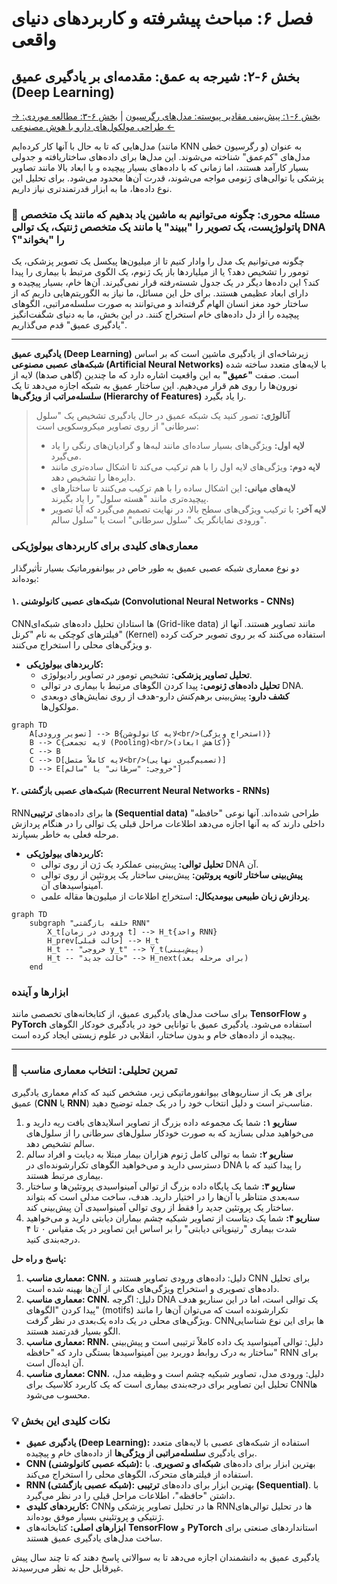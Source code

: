 # فصل ۶: مباحث پیشرفته و کاربردهای دنیای واقعی

## بخش ۶-۲: شیرجه به عمق: مقدمه‌ای بر یادگیری عمیق (Deep Learning)

[→ بخش ۶-۱: پیش‌بینی مقادیر پیوسته: مدل‌های رگرسیون](./01-predicting-continuous-values-regression.md) | [بخش ۶-۳: مطالعه موردی: طراحی مولکول‌های دارو با هوش مصنوعی ←](./03-case-study-drug-molecule-design.md)

مدل‌هایی که تا به حال با آنها کار کرده‌ایم (مانند KNN و رگرسیون خطی) به عنوان مدل‌های "کم‌عمق" شناخته می‌شوند. این مدل‌ها برای داده‌های ساختاریافته و جدولی بسیار کارآمد هستند، اما زمانی که با داده‌های بسیار پیچیده و با ابعاد بالا مانند تصاویر پزشکی یا توالی‌های ژنومی مواجه می‌شوند، قدرت آن‌ها محدود می‌شود. برای تحلیل این نوع داده‌ها، ما به ابزار قدرتمندتری نیاز داریم.

### 🎯 مسئله محوری: چگونه می‌توانیم به ماشین یاد بدهیم که مانند یک متخصص پاتولوژیست، یک تصویر را "ببیند" یا مانند یک متخصص ژنتیک، یک توالی DNA را "بخواند"؟

چگونه می‌توانیم یک مدل را وادار کنیم تا از میلیون‌ها پیکسل یک تصویر پزشکی، یک تومور را تشخیص دهد؟ یا از میلیاردها باز یک ژنوم، یک الگوی مرتبط با بیماری را پیدا کند؟ این داده‌ها دیگر در یک جدول شسته‌رفته قرار نمی‌گیرند. آن‌ها خام، بسیار پیچیده و دارای ابعاد عظیمی هستند. برای حل این مسائل، ما نیاز به الگوریتم‌هایی داریم که از ساختار خود مغز انسان الهام گرفته‌اند و می‌توانند به صورت سلسله‌مراتبی، الگوهای پیچیده را از دل داده‌های خام استخراج کنند. در این بخش، ما به دنیای شگفت‌انگیز "یادگیری عمیق" قدم می‌گذاریم.

---

**یادگیری عمیق (Deep Learning)** زیرشاخه‌ای از یادگیری ماشین است که بر اساس **شبکه‌های عصبی مصنوعی (Artificial Neural Networks)** با لایه‌های متعدد ساخته شده است. صفت **"عمیق"** به این واقعیت اشاره دارد که ما چندین (گاهی صدها) لایه از نورون‌ها را روی هم قرار می‌دهیم. این ساختار عمیق به شبکه اجازه می‌دهد تا یک **سلسله‌مراتب از ویژگی‌ها (Hierarchy of Features)** را یاد بگیرد.

> **آنالوژی:** تصور کنید یک شبکه عمیق در حال یادگیری تشخیص یک "سلول سرطانی" از روی تصاویر میکروسکوپی است:
>
> - **لایه اول:** ویژگی‌های بسیار ساده‌ای مانند لبه‌ها و گرادیان‌های رنگی را یاد می‌گیرد.
> - **لایه دوم:** ویژگی‌های لایه اول را با هم ترکیب می‌کند تا اشکال ساده‌تری مانند دایره‌ها را تشخیص دهد.
> - **لایه‌های میانی:** این اشکال ساده را با هم ترکیب می‌کنند تا ساختارهای پیچیده‌تری مانند "هسته سلول" را یاد بگیرند.
> - **لایه آخر:** با ترکیب ویژگی‌های سطح بالا، در نهایت تصمیم می‌گیرد که آیا تصویر ورودی نمایانگر یک "سلول سرطانی" است یا "سلول سالم".

### معماری‌های کلیدی برای کاربردهای بیولوژیکی

دو نوع معماری شبکه عصبی عمیق به طور خاص در بیوانفورماتیک بسیار تأثیرگذار بوده‌اند:

#### ۱. شبکه‌های عصبی کانولوشنی (Convolutional Neural Networks - CNNs)

CNNها استادان تحلیل داده‌های شبکه‌ای (Grid-like data) مانند تصاویر هستند. آنها از فیلترهای کوچکی به نام "کرنل" (Kernel) استفاده می‌کنند که بر روی تصویر حرکت کرده و ویژگی‌های محلی را استخراج می‌کنند.

- **کاربردهای بیولوژیکی:**
  - **تحلیل تصاویر پزشکی:** تشخیص تومور در تصاویر رادیولوژی.
  - **تحلیل داده‌های ژنومی:** پیدا کردن الگوهای مرتبط با بیماری در توالی DNA.
  - **کشف دارو:** پیش‌بینی برهم‌کنش دارو-هدف از روی نمایش‌های دوبعدی مولکول‌ها.

```mermaid
graph TD
    A[تصویر ورودی] --> B{لایه کانولوشن<br/>(استخراج ویژگی)}
    B --> C{لایه تجمعی (Pooling)<br/>(کاهش ابعاد)}
    C --> B
    C --> D[لایه کاملاً متصل<br/>(تصمیم‌گیری نهایی)]
    D --> E[خروجی: "سرطانی" یا "سالم"]
```

#### ۲. شبکه‌های عصبی بازگشتی (Recurrent Neural Networks - RNNs)

RNNها برای داده‌های **ترتیبی (Sequential data)** طراحی شده‌اند. آنها نوعی "حافظه" داخلی دارند که به آنها اجازه می‌دهد اطلاعات مراحل قبلی یک توالی را در هنگام پردازش مرحله فعلی به خاطر بسپارند.

- **کاربردهای بیولوژیکی:**
  - **تحلیل توالی:** پیش‌بینی عملکرد یک ژن از روی توالی DNA آن.
  - **پیش‌بینی ساختار ثانویه پروتئین:** پیش‌بینی ساختار یک پروتئین از روی توالی آمینواسیدهای آن.
  - **پردازش زبان طبیعی بیومدیکال:** استخراج اطلاعات از میلیون‌ها مقاله علمی.

```mermaid
graph TD
    subgraph "حلقه بازگشتی RNN"
        X_t[ورودی در زمان t] --> H_t{واحد RNN}
        H_prev[حالت قبلی] --> H_t
        H_t -- "خروجی y_t" --> Y_t(پیش‌بینی)
        H_t -- "حالت جدید" --> H_next(برای مرحله بعد)
    end
```

### ابزارها و آینده

برای ساخت مدل‌های یادگیری عمیق، از کتابخانه‌های تخصصی مانند **TensorFlow** و **PyTorch** استفاده می‌شود. یادگیری عمیق با توانایی خود در یادگیری خودکار الگوهای پیچیده از داده‌های خام و بدون ساختار، انقلابی در علوم زیستی ایجاد کرده است.

---

### 🔬 تمرین تحلیلی: انتخاب معماری مناسب

برای هر یک از سناریوهای بیوانفورماتیکی زیر، مشخص کنید که کدام معماری یادگیری عمیق (**CNN** یا **RNN**) مناسب‌تر است و دلیل انتخاب خود را در یک جمله توضیح دهید.

1.  **سناریو ۱:** شما یک مجموعه داده بزرگ از تصاویر اسلایدهای بافت ریه دارید و می‌خواهید مدلی بسازید که به صورت خودکار سلول‌های سرطانی را از سلول‌های سالم تشخیص دهد.
2.  **سناریو ۲:** شما به توالی کامل ژنوم هزاران بیمار مبتلا به دیابت و افراد سالم دسترسی دارید و می‌خواهید الگوهای تکرارشونده‌ای در DNA را پیدا کنید که با بیماری مرتبط هستند.
3.  **سناریو ۳:** شما یک پایگاه داده بزرگ از توالی آمینواسیدی پروتئین‌ها و ساختار سه‌بعدی متناظر با آن‌ها را در اختیار دارید. هدف، ساخت مدلی است که بتواند ساختار یک پروتئین جدید را فقط از روی توالی آمینواسیدی آن پیش‌بینی کند.
4.  **سناریو ۴:** شما یک دیتاست از تصاویر شبکیه چشم بیماران دیابتی دارید و می‌خواهید شدت بیماری "رتینوپاتی دیابتی" را بر اساس این تصاویر در یک مقیاس ۰ تا ۴ درجه‌بندی کنید.

**پاسخ و راه حل:**

1.  **معماری مناسب: CNN.** دلیل: داده‌های ورودی تصاویر هستند و CNN برای تحلیل داده‌های تصویری و استخراج ویژگی‌های مکانی از آن‌ها بهینه شده است.
2.  **معماری مناسب: CNN.** دلیل: اگرچه DNA یک توالی است، اما در این سناریو هدف پیدا کردن "الگوهای" (motifs) تکرارشونده است که می‌توان آن‌ها را مانند ویژگی‌های محلی در یک داده یک‌بعدی در نظر گرفت. CNNها برای این نوع شناسایی الگو بسیار قدرتمند هستند.
3.  **معماری مناسب: RNN.** دلیل: توالی آمینواسید یک داده کاملاً ترتیبی است و پیش‌بینی ساختار به درک روابط دوربرد بین آمینواسیدها بستگی دارد که "حافظه" RNN برای آن ایده‌آل است.
4.  **معماری مناسب: CNN.** دلیل: ورودی مدل، تصاویر شبکیه چشم است و وظیفه مدل، تحلیل این تصاویر برای درجه‌بندی بیماری است که یک کاربرد کلاسیک برای CNNها محسوب می‌شود.

### 💡 نکات کلیدی این بخش

- **یادگیری عمیق (Deep Learning):** استفاده از شبکه‌های عصبی با لایه‌های متعدد برای یادگیری **سلسله‌مراتبی از ویژگی‌ها** از داده‌های خام و پیچیده.
- **CNN (شبکه عصبی کانولوشنی):** بهترین ابزار برای داده‌های **شبکه‌ای و تصویری**. با استفاده از فیلترهای متحرک، الگوهای محلی را استخراج می‌کند.
- **RNN (شبکه عصبی بازگشتی):** بهترین ابزار برای داده‌های **ترتیبی (Sequential)**. با داشتن "حافظه"، اطلاعات مراحل قبلی را در نظر می‌گیرد.
- **کاربردهای کلیدی:** CNNها در تحلیل تصاویر پزشکی و RNNها در تحلیل توالی‌های ژنتیکی و پروتئینی بسیار موفق بوده‌اند.
- **ابزارهای اصلی:** کتابخانه‌های **TensorFlow** و **PyTorch** استانداردهای صنعتی برای ساخت مدل‌های یادگیری عمیق هستند.

یادگیری عمیق به دانشمندان اجازه می‌دهد تا به سوالاتی پاسخ دهند که تا چند سال پیش غیرقابل حل به نظر می‌رسیدند.
